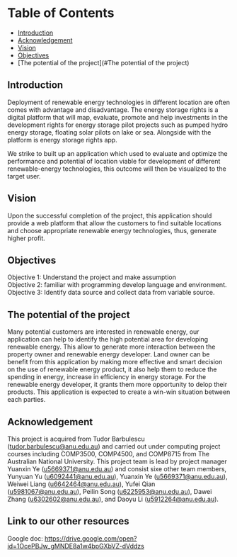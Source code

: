 Table of Contents
=================
  * [Introduction](#introduction)
  * [Acknowledgement](#Acknowledgement)
  * [Vision](#Vision)
  * [Objectives](#Objectives)
  * [The potential of the project](#The potential of the project)


## Introduction
Deployment of renewable energy technologies in different location are often comes with advantage and disadvantage. The energy storage rights is a digital platform that will map, evaluate, promote and help investments in the development rights for energy storage pilot projects such as pumped hydro energy storage, floating solar pilots on lake or sea. Alongside with the platform is energy storage rights app.

We strike to built up an application which used to evaluate and optimize the performance and potential of location viable for development of different renewable-energy technologies, this outcome will then be visualized to the target user. 

## Vision
Upon the successful completion of the project, this application should provide a web platform that allow the customers to find suitable locations and choose appropriate renewable energy technologies, thus, generate higher profit.

## Objectives
Objective 1: Understand the project and make assumption<br />
Objective 2: familiar with programming develop language and environment.<br />
Objective 3: Identify data source and collect data from variable source.

## The potential of the project
Many potential customers are interested in renewable energy, our application can help to identify the high potential area for developing renewable energy. This allow to generate more interaction between the property owner and renewable energy developer. Land owner can be benefit from this application by making more effective and smart decision on the use of renewable energy product, it also help them to reduce the spending in energy, increase in efficiency in energy storage. For the renewable energy developer, it grants them more opportunity to delop their products. This application is expected to create a win-win situation between each parties.

## Acknowledgement
This project is acquired from Tudor Barbulescu (tudor.barbulescu@anu.edu.au) and carried out under computing project courses including COMP3500, COMP4500, and COMP8715 from The Australian National University. This project team is lead by project manager Yuanxin Ye (u5669371@anu.edu.au) and consist sixe other team members, Yunyuan Yu (u6092441@anu.edu.au), Yuanxin Ye (u5669371@anu.edu.au), Weiwei Liang (u6642464@anu.edu.au), Yufei Qian (u5981067@anu.edu.au), Peilin Song (u6225953@anu.edu.au), Dawei Zhang (u6302602@anu.edu.au), and Daoyu Li (u5912264@anu.edu.au).


## Link to our other resources
Google doc: https://drive.google.com/open?id=1OcePBJw_gMNDE8a1w4bpGXbVZ-dVddzs
